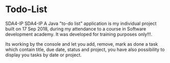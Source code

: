 # Todo-List
SDA4-IP
SDA4-IP A Java "to-do list" application is my individual project built on 17 Sep 2018, during my attendance to a course in Software development academy. It was developed for training purposes only!!!.

Its working by the console and let you add, remove, mark as done a task which contain title, due date, status and project, you have also possibility to display you tasks by date or project.
